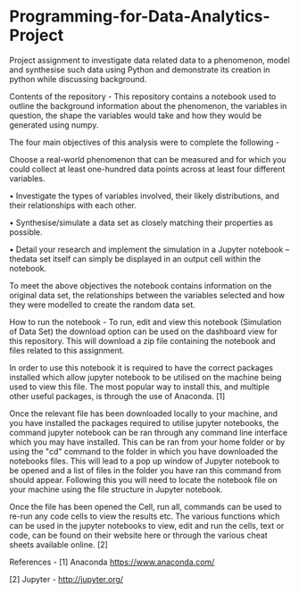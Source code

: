 # Programming-for-Data-Analytics-Project

Project assignment to investigate data related data  to a phenomenon, model and synthesise such data using Python and demonstrate its creation in python while discussing background.

Contents of the repository -
This repository contains a notebook used to outline the background information about the phenomenon, the variables in question, the shape the variables would take and how they would be generated using numpy.

The four main objectives of this analysis were to complete the following -

Choose a real-world phenomenon that can be measured and for which you could collect at least one-hundred data points across at least four different variables.

• Investigate the types of variables involved, their likely distributions, and their
relationships with each other.

• Synthesise/simulate a data set as closely matching their properties as possible.

• Detail your research and implement the simulation in a Jupyter notebook – thedata set itself can simply be displayed in an output cell within the notebook.

To meet the above objectives the notebook contains information on the original data set, the relationships between the variables selected and how they were modelled to create the random data set.

How to run the notebook -
To run, edit and view this notebook (Simulation of Data Set) the download option can be used on the dashboard view for this repository. This will download a zip file containing the notebook and files related to this assignment.

In order to use this notebook it is required to have the correct packages installed which allow jupyter notebook to be utilised on the machine being used to view this file. The most popular way to install this, and multiple other useful packages, is through the use of Anaconda. [1]

Once the relevant file has been downloaded locally to your machine, and you have installed the packages required to utilise jupyter notebooks, the command jupyter notebook can be ran through any command line interface which you may have installed. This can be ran from your home folder or by using the "cd" command to the folder in which you have downloaded the notebooks files. This will lead to a pop up window of Jupyter notebook to be opened and a list of files in the folder you have ran this command from should appear. Following this you will need to locate the notebook file on your machine using the file structure in Jupyter notebook.

Once the file has been opened the Cell, run all, commands can be used to re-run any code cells to view the results etc. The various functions which can be used in the jupyter notebooks to view, edit and run the cells, text or code, can be found on their website here or through the various cheat sheets available online. [2]

References -
[1] Anaconda https://www.anaconda.com/

[2] Jupyter - http://jupyter.org/
